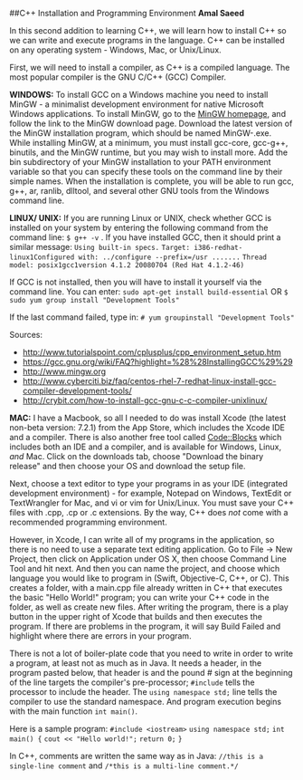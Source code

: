 ##C++ Installation and Programming Environment
**Amal Saeed**




In this second addition to learning C++, we will learn how to install C++ so we can write and execute programs in the language. C++ can be installed on any operating system - Windows, Mac, or Unix/Linux. 

First, we will need to install a compiler, as C++ is a compiled language. The most popular compiler is the GNU C/C++ (GCC) Compiler. 

**WINDOWS:** To install GCC on a Windows machine you need to install MinGW - a minimalist development environment for native Microsoft Windows applications. To install MinGW, go to the [MinGW homepage](www.mingw.org), and follow the link to the MinGW download page. Download the latest version of the MinGW installation program, which should be named MinGW-<version>.exe. While installing MinGW, at a minimum, you must install gcc-core, gcc-g++, binutils, and the MinGW runtime, but you may wish to install more. Add the bin subdirectory of your MinGW installation to your PATH environment variable so that you can specify these tools on the command line by their simple names. When the installation is complete, you will be able to run gcc, g++, ar, ranlib, dlltool, and several other GNU tools from the Windows command line.

**LINUX/ UNIX:** If you are running Linux or UNIX, check whether GCC is installed on your system by entering the following command from the command line: `$ g++ -v` . If you have installed GCC, then it should print a similar message:
`Using built-in specs.`
`Target: i386-redhat-linux1Configured with: ../configure --prefix=/usr .......`
`Thread model: posix1gcc1version 4.1.2 20080704 (Red Hat 4.1.2-46)`

If GCC is not installed, then you will have to install it yourself via the command line. You can enter: 
`sudo apt-get install build-essential` 
OR
`$ sudo yum group install "Development Tools"`

If the last command failed, type in: 
`# yum groupinstall "Development Tools"`


Sources:
- http://www.tutorialspoint.com/cplusplus/cpp_environment_setup.htm
- https://gcc.gnu.org/wiki/FAQ?highlight=%28%28InstallingGCC%29%29
- http://www.mingw.org
- http://www.cyberciti.biz/faq/centos-rhel-7-redhat-linux-install-gcc-compiler-development-tools/
- http://crybit.com/how-to-install-gcc-gnu-c-c-compiler-unixlinux/

**MAC:** I have a Macbook, so all I needed to do was install Xcode (the latest non-beta version: 7.2.1) from the App Store, which includes the Xcode IDE and a compiler. There is also another free tool called [Code::Blocks](http://www.codeblocks.org/) which includes both an IDE and a compiler, and is available for Windows, Linux, *and* Mac. Click on the downloads tab, choose "Download the binary release" and then choose your OS and download the setup file.

Next, choose a text editor to type your programs in as your IDE (integrated development environment) - for example, Notepad on Windows, TextEdit or TextWrangler for Mac, and vi or vim for Unix/Linux. You must save your C++ files with .cpp, .cp or .c extensions. By the way, C++ does *not* come with a recommended programming environment.

However, in Xcode, I can write all of my programs in the application, so there is no need to use a separate text editing application. Go to File -> New Project, then click on Application under OS X, then choose Command Line Tool and hit next. And then you can name the project, and choose which language you would like to program in (Swift, Objective-C, C++, or C). This creates a folder, with a main.cpp file already written in C++ that executes the basic "Hello World!" program; you can write your C++ code in the folder, as well as create new files. After writing the program, there is a play button in the upper right of Xcode that builds and then executes the program. If there are problems in the program, it will say Build Failed and highlight where there are errors in your program.

There is not a lot of boiler-plate code that you need to write in order to write a program, at least not as much as in Java. It needs a header, in the program pasted below, that header is <iostream> and the pound # sign at the beginning of the line targets the compiler's pre-processor; `#include` tells the processor to include the <iostream> header. The `using namespace std;` line tells the compiler to use the standard namespace. And program execution begins with the main function `int main()`. 

Here is a sample program:
`#include <iostream>`
`using namespace std;`
`int main() {`
    `cout << "Hello world!";`
    `return 0;`
`}`

In C++, comments are written the same way as in Java: `//this is a single-line comment` and `/*this is a multi-line comment.*/`
